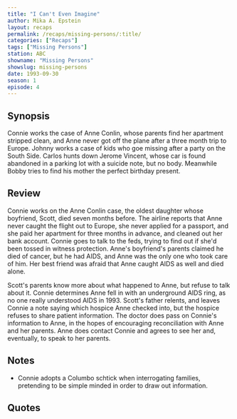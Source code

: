 ```yaml
---
title: "I Can't Even Imagine"
author: Mika A. Epstein
layout: recaps
permalink: /recaps/missing-persons/:title/
categories: ["Recaps"]
tags: ["Missing Persons"]
station: ABC
showname: "Missing Persons"
showslug: missing-persons
date: 1993-09-30
season: 1
episode: 4
---
```



## Synopsis
Connie works the case of Anne Conlin, whose parents find her apartment stripped clean, and Anne never got off the plane after a three month trip to Europe. Johnny works a case of kids who goe missing after a party on the South Side. Carlos hunts down Jerome Vincent, whose car is found abandoned in a parking lot with a suicide note, but no body. Meanwhile Bobby tries to find his mother the perfect birthday present.

## Review
Connie works on the Anne Conlin case, the oldest daughter whose boyfriend, Scott, died seven months before. The airline reports that Anne never caught the flight out to Europe, she never applied for a passport, and she paid her apartment for three months in advance, and cleaned out her bank account. Connie goes to talk to the feds, trying to find out if she'd been tossed in witness protection. Anne's boyfriend's parents claimed he died of cancer, but he had AIDS, and Anne was the only one who took care of him. Her best friend was afraid that Anne caught AIDS as well and died alone.

Scott's parents know more about what happened to Anne, but refuse to talk about it. Connie determines Anne fell in with an underground AIDS ring, as no one really understood AIDS in 1993. Scott's father relents, and leaves Connie a note saying which hospice Anne checked into, but the hospice refuses to share patient information. The doctor does pass on Connie's information to Anne, in the hopes of encouraging reconciliation with Anne and her parents. Anne does contact Connie and agrees to see her and, eventually, to speak to her parents.

## Notes
* Connie adopts a Columbo schtick when interrogating families, pretending to be simple minded in order to draw out information.

## Quotes
